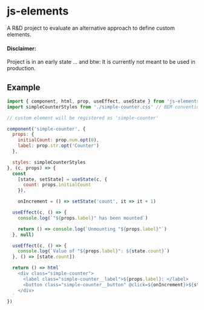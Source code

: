 # js-elements

A R&D project to evaluate an alternative approach to define custom elements.

#### Disclaimer:

Project is in an early state ...
and btw: It is currently not meant to be used in production.

## Example

```js
import { component, html, prop, useEffect, useState } from 'js-elements'
import simpleCounterStyles from './simple-counter.css' // BEM conventions

// custom element will be registered as 'simple-counter' 

component('simple-counter', {
  props: {
    initialCount: prop.num.opt(0),
    label: prop.str.opt('Counter')
  },

  styles: simpleCounterStyles
}, (c, props) => {
  const 
    [state, setState] = useState(c, {
      count: props.initialCount
    }),

    onIncrement = () => setState('count', it => it + 1)

  useEffect(c, () => {
    console.log(`"${props.label}" has been mounted`)

    return () => console.log(`Unmounting "${props.label}"`)
  }, null)

  useEffect(c, () => {
    console.log(`Value of "${props.label}": ${state.count}`)
  }, () => [state.count])

  return () => html`
    <div class="simple-counter"> 
      <label class="simple-counter__label">${props.label}: </label>
      <button class="simple-counter__button" @click=${onIncrement}>${state.count}</button>
    </div>
  `
})
```
